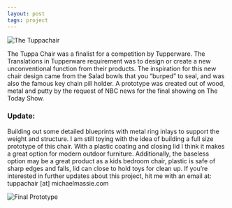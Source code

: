```yaml
---
layout: post
tags: project
---
```

![The Tuppachair](https://michaelmassie.com/assets/img/tuppachair/tuppachair.jpg)

The Tuppa Chair was a finalist for a competition by Tupperware. The Translations in Tupperware requirement was to design or create a new unconventional function from their products. The inspiration for this new chair design came from the Salad bowls that you “burped” to seal, and was also the famous key chain pill holder. A prototype was created out of wood, metal and putty by the request of NBC news for the final showing on The Today Show.


### Update: 
Building out some detailed blueprints with metal ring inlays to support the weight and structure. I am still toying with the idea of building a full size prototype of this chair. With a plastic coating and closing lid I think it makes a great option for modern outdoor furniture. Additionally, the baseless option may be a great product as a kids bedroom chair, plastic is safe of sharp edges and falls, lid can close to hold toys for clean up. If you’re interested in further updates about this project, hit me with an email at: tuppachair [at] michaelmassie.com

![Final Prototype](https://michaelmassie.com/assets/img/tuppachair/shapeimage.png)